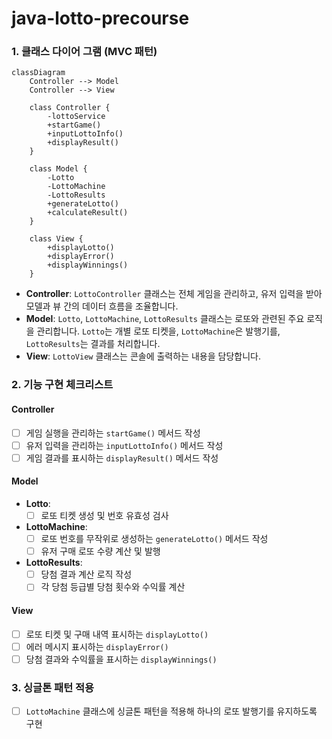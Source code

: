 # java-lotto-precourse

### 1. 클래스 다이어 그램 (MVC 패턴)
```mermaid
classDiagram
    Controller --> Model
    Controller --> View

    class Controller {
        -lottoService
        +startGame()
        +inputLottoInfo()
        +displayResult()
    }

    class Model {
        -Lotto
        -LottoMachine
        -LottoResults
        +generateLotto()
        +calculateResult()
    }

    class View {
        +displayLotto()
        +displayError()
        +displayWinnings()
    }
```

- **Controller**: `LottoController` 클래스는 전체 게임을 관리하고, 유저 입력을 받아 모델과 뷰 간의 데이터 흐름을 조율합니다.
- **Model**: `Lotto`, `LottoMachine`, `LottoResults` 클래스는 로또와 관련된 주요 로직을 관리합니다. `Lotto`는 개별 로또 티켓을, `LottoMachine`은 발행기를, `LottoResults`는 결과를 처리합니다.
- **View**: `LottoView` 클래스는 콘솔에 출력하는 내용을 담당합니다.

### 2. 기능 구현 체크리스트

#### **Controller**
- [ ] 게임 실행을 관리하는 `startGame()` 메서드 작성
- [ ] 유저 입력을 관리하는 `inputLottoInfo()` 메서드 작성
- [ ] 게임 결과를 표시하는 `displayResult()` 메서드 작성

#### **Model**
- **Lotto**:
  - [ ] 로또 티켓 생성 및 번호 유효성 검사
- **LottoMachine**:
  - [ ] 로또 번호를 무작위로 생성하는 `generateLotto()` 메서드 작성
  - [ ] 유저 구매 로또 수량 계산 및 발행
- **LottoResults**:
  - [ ] 당첨 결과 계산 로직 작성
  - [ ] 각 당첨 등급별 당첨 횟수와 수익률 계산

#### **View**
- [ ] 로또 티켓 및 구매 내역 표시하는 `displayLotto()`
- [ ] 에러 메시지 표시하는 `displayError()`
- [ ] 당첨 결과와 수익률을 표시하는 `displayWinnings()`

### 3. 싱글톤 패턴 적용
- [ ] `LottoMachine` 클래스에 싱글톤 패턴을 적용해 하나의 로또 발행기를 유지하도록 구현